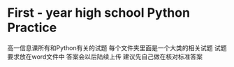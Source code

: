 # First - year high school Python Practice
高一信息课所有和Python有关的试题
每个文件夹里面是一个大类的相关试题
试题要求放在word文件中
答案会以后陆续上传
建议先自己做在核对标准答案
